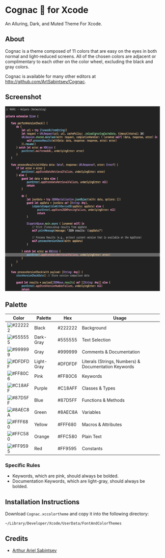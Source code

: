 # Cognac 🥃 for Xcode
An Alluring, Dark, and Muted Theme For Xcode.

## About
Cognac is a theme composed of 11 colors that are easy on the eyes in both normal and light-reduced screens. All of the chosen colors are adjacent or complimentary to each other on the color wheel, excluding the black and gray colors.

Cognac is available for many other editors at http://github.com/ArtSabintsev/Cognac.

## Screenshot
<img src="XExample.png" height="600">

## Palette

Color | Palette | Hex | Usage
--- | --- | --- | ---
![#222222](https://placehold.it/15/222222/222222?text=+) | Black      | #222222 | Background
![#555555](https://placehold.it/15/555555/555555?text=+) | Dark-Gray  | #555555 | Text Selection
![#999999](https://placehold.it/15/999999/999999?text=+) | Gray       | #999999 | Comments & Documentation
![#DFDFDF](https://placehold.it/15/DFDFDF/DFDFDF?text=+) | Light-Gray | #DFDFDF | Literals (Strings, Numbers) & Documentation Keywords
![#FF80C6](https://placehold.it/15/FF80C6/FF80C6?text=+) | Pink       | #FF80C6 | Keywords
![#C18AFF](https://placehold.it/15/C18AFF/C18AFF?text=+) | Purple     | #C18AFF | Classes & Types
![#87D5FF](https://placehold.it/15/87D5FF/87D5FF?text=+) | Blue       | #87D5FF | Functions & Methods
![#8AEC8A](https://placehold.it/15/8AEC8A/8AEC8A?text=+) | Green      | #8AEC8A | Variables
![#FFF680](https://placehold.it/15/FFF680/FFF680?text=+) | Yellow     | #FFF680 | Macros & Attributes
![#FFC580](https://placehold.it/15/FFC580/FFC580?text=+) | Orange     | #FFC580 | Plain Text
![#FF9595](https://placehold.it/15/FF9595/FF9595?text=+) | Red        | #FF9595 | Constants

### Specific Rules
- Keywords, which are pink, should always be bolded.
- Documentation Keywords, which are light-gray, should always be bolded.

## Installation Instructions
Download `Cognac.xccolortheme` and copy it into the following directory:
```
~/Library/Developer/Xcode/UserData/FontAndColorThemes
```

## Credits
- [Arthur Ariel Sabintsev](http://www.sabintsev.com/)
